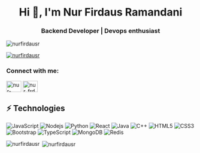<h1 align="center">Hi 👋, I'm Nur Firdaus Ramandani</h1>
<h3 align="center">Backend Developer | Devops enthusiast</h3>

<p align="left"> <img src="https://komarev.com/ghpvc/?username=nurfirdausr&label=Profile%20views&color=0e75b6&style=flat" alt="nurfirdausr" /> </p>

<p align="left"> <a href="https://github.com/ryo-ma/github-profile-trophy"><img src="https://github-profile-trophy.vercel.app/?username=nurfirdausr" alt="nurfirdausr" /></a> </p>

<h3 align="left">Connect with me:</h3>
<p align="left">
<a href="https://linkedin.com/in/nur-firdaus-ramandani-baaab5204" target="blank"><img align="center" src="https://raw.githubusercontent.com/rahuldkjain/github-profile-readme-generator/master/src/images/icons/Social/linked-in-alt.svg" alt="nur-firdaus-ramandani-baaab5204" height="30" width="40" /></a>
<a href="https://instagram.com/nur_frdsrxx" target="blank"><img align="center" src="https://raw.githubusercontent.com/rahuldkjain/github-profile-readme-generator/master/src/images/icons/Social/instagram.svg" alt="nur_frdsrxx" height="30" width="40" /></a>
</p>


## ⚡ Technologies

![JavaScript](https://img.shields.io/badge/-JavaScript-black?style=flat-square&logo=javascript)
![Nodejs](https://img.shields.io/badge/-Nodejs-black?style=flat-square&logo=Node.js)
![Python](https://img.shields.io/badge/-Python-black?style=flat-square&logo=Python)
![React](https://img.shields.io/badge/-React-black?style=flat-square&logo=react)
![Java](https://img.shields.io/badge/-java-E34A86?style=flat-square&logo=java)
![C++](https://img.shields.io/badge/-C++-00599C?style=flat-square&logo=c)
![HTML5](https://img.shields.io/badge/-HTML5-E34F26?style=flat-square&logo=html5&logoColor=white)
![CSS3](https://img.shields.io/badge/-CSS3-1572B6?style=flat-square&logo=css3)
![Bootstrap](https://img.shields.io/badge/-Bootstrap-563D7C?style=flat-square&logo=bootstrap)
![TypeScript](https://img.shields.io/badge/-TypeScript-007ACC?style=flat-square&logo=typescript)
![MongoDB](https://img.shields.io/badge/-MongoDB-black?style=flat-square&logo=mongodb)
![Redis](https://img.shields.io/badge/-Redis-black?style=flat-square&logo=Redis)
<p><img align="left" src="https://github-readme-stats.vercel.app/api/top-langs?username=nurfirdausr&show_icons=true&locale=en&layout=compact" alt="nurfirdausr" /></p>

<p>&nbsp;<img align="center" src="https://github-readme-stats.vercel.app/api?username=nurfirdausr&show_icons=true&locale=en" alt="nurfirdausr" /></p>
